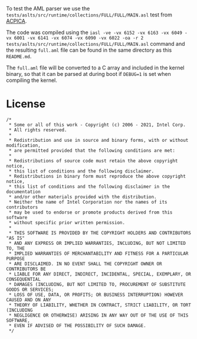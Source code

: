 To test the AML parser we use the `tests/aslts/src/runtime/collections/FULL/FULL/MAIN.asl` test from [ACPICA](https://github.com/acpica/acpica/tree/master).

The code was compiled using the `iasl -ve -vx 6152 -vx 6163 -vx 6049 -vx 6001 -vx 6141 -vx 6074 -vx 6090 -vx 6022 -oa -r 2 tests/aslts/src/runtime/collections/FULL/FULL/MAIN.asl` command and the resulting `full.aml` file can be found in the same directory as this `README.md`.

The `full.aml` file will be converted to a C array and included in the kernel binary, so that it can be parsed at during boot if `DEBUG=1` is set when compiling the kernel.

# License

```
/*
 * Some or all of this work - Copyright (c) 2006 - 2021, Intel Corp.
 * All rights reserved.
 *
 * Redistribution and use in source and binary forms, with or without modification,
 * are permitted provided that the following conditions are met:
 *
 * Redistributions of source code must retain the above copyright notice,
 * this list of conditions and the following disclaimer.
 * Redistributions in binary form must reproduce the above copyright notice,
 * this list of conditions and the following disclaimer in the documentation
 * and/or other materials provided with the distribution.
 * Neither the name of Intel Corporation nor the names of its contributors
 * may be used to endorse or promote products derived from this software
 * without specific prior written permission.
 *
 * THIS SOFTWARE IS PROVIDED BY THE COPYRIGHT HOLDERS AND CONTRIBUTORS "AS IS"
 * AND ANY EXPRESS OR IMPLIED WARRANTIES, INCLUDING, BUT NOT LIMITED TO, THE
 * IMPLIED WARRANTIES OF MERCHANTABILITY AND FITNESS FOR A PARTICULAR PURPOSE
 * ARE DISCLAIMED. IN NO EVENT SHALL THE COPYRIGHT OWNER OR CONTRIBUTORS BE
 * LIABLE FOR ANY DIRECT, INDIRECT, INCIDENTAL, SPECIAL, EXEMPLARY, OR CONSEQUENTIAL
 * DAMAGES (INCLUDING, BUT NOT LIMITED TO, PROCUREMENT OF SUBSTITUTE GOODS OR SERVICES;
 * LOSS OF USE, DATA, OR PROFITS; OR BUSINESS INTERRUPTION) HOWEVER CAUSED AND ON ANY
 * THEORY OF LIABILITY, WHETHER IN CONTRACT, STRICT LIABILITY, OR TORT (INCLUDING
 * NEGLIGENCE OR OTHERWISE) ARISING IN ANY WAY OUT OF THE USE OF THIS SOFTWARE,
 * EVEN IF ADVISED OF THE POSSIBILITY OF SUCH DAMAGE.
 */
```
